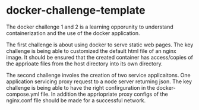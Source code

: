 # docker-challenge-template

The docker challenge 1 and 2 is a learning opporunity to understand containerization and the use of the docker application. 

The first challenge is about using docker to serve static web pages. The key challenge is being able to customized the default html file of an nginx image. It should be ensured that the created container has access/copies of the apprioate files from the host directory into its own directory.

The second challenge involes the creation of two service applicaitons. One application servicing proxy request to a node server returning json. The key challenge is being able to have the right confirguration in the docker-compose.yml file. In addition the appriopriate proxy configs of the nginx.conf file should be made for a successful network. 

